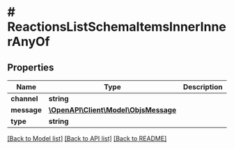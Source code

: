 # # ReactionsListSchemaItemsInnerInnerAnyOf

## Properties

Name | Type | Description | Notes
------------ | ------------- | ------------- | -------------
**channel** | **string** |  |
**message** | [**\OpenAPI\Client\Model\ObjsMessage**](ObjsMessage.md) |  |
**type** | **string** |  |

[[Back to Model list]](../../README.md#models) [[Back to API list]](../../README.md#endpoints) [[Back to README]](../../README.md)
